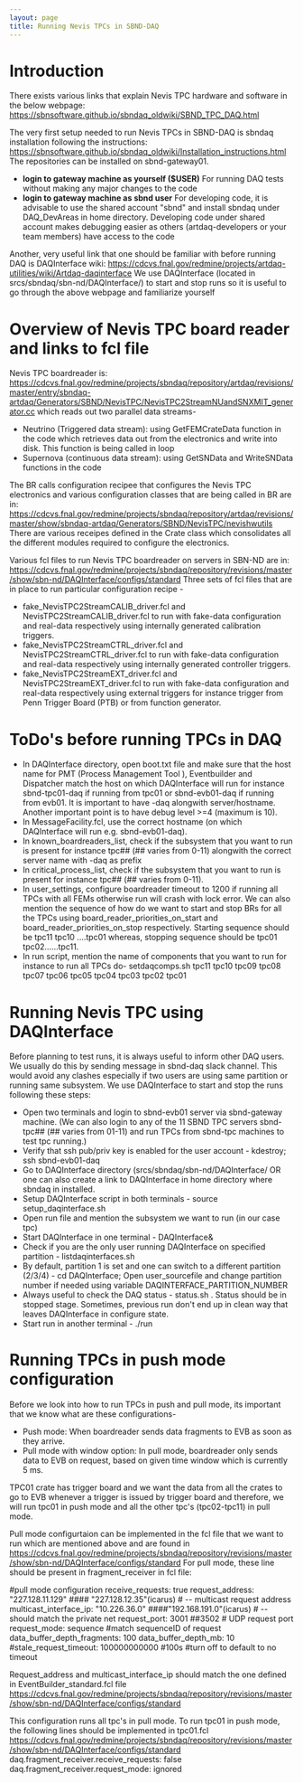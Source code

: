 ```yaml
---
layout: page
title: Running Nevis TPCs in SBND-DAQ
---
```


**Introduction**
========================================================================================================================
There exists various links that explain Nevis TPC hardware and software in the below webpage:
https://sbnsoftware.github.io/sbndaq_oldwiki/SBND_TPC_DAQ.html

The very first setup needed to run Nevis TPCs in SBND-DAQ is sbndaq installation following the instructions:
https://sbnsoftware.github.io/sbndaq_oldwiki/Installation_instructions.html
The repositories can be installed on sbnd-gateway01.
* **login to gateway machine as yourself ($USER)** For running DAQ tests without making any major changes to the code
* **login to gateway machine as sbnd user** For developing code, it is advisable to use the shared account "sbnd" and install
sbndaq under DAQ_DevAreas in home directory. Developing code under shared account makes debugging easier as others 
(artdaq-developers or your team members) have access to the code

Another, very useful link that one should be familiar with before running DAQ is DAQInterface wiki:
https://cdcvs.fnal.gov/redmine/projects/artdaq-utilities/wiki/Artdaq-daqinterface
We use DAQInterface (located in srcs/sbndaq/sbn-nd/DAQInterface/) to start and stop runs so it is useful to go through the above webpage and familiarize yourself

**Overview of Nevis TPC board reader and links to fcl file**
========================================================================================================================
Nevis TPC boardreader is:
https://cdcvs.fnal.gov/redmine/projects/sbndaq/repository/artdaq/revisions/master/entry/sbndaq-artdaq/Generators/SBND/NevisTPC/NevisTPC2StreamNUandSNXMIT_generator.cc
which reads out two parallel data streams-
* Neutrino (Triggered data stream): using GetFEMCrateData function in the code which retrieves data out from the electronics and 
write into disk. This function is being called in loop
* Supernova (continuous data stream): using GetSNData and WriteSNData functions in the code

The BR calls configuration recipee that configures the Nevis TPC electronics and various configuration classes that are being called in BR
are in: https://cdcvs.fnal.gov/redmine/projects/sbndaq/repository/artdaq/revisions/master/show/sbndaq-artdaq/Generators/SBND/NevisTPC/nevishwutils
There are various receipes defined in the Crate class which consolidates all the different modules required to configure the electronics.

Various fcl files to run Nevis TPC boardreader on servers in SBN-ND are in:
https://cdcvs.fnal.gov/redmine/projects/sbndaq/repository/revisions/master/show/sbn-nd/DAQInterface/configs/standard
Three sets of fcl files that are in place to run particular configuration recipe -
* fake_NevisTPC2StreamCALIB_driver.fcl and NevisTPC2StreamCALIB_driver.fcl to run with fake-data configuration and real-data respectively
using internally generated calibration triggers.
* fake_NevisTPC2StreamCTRL_driver.fcl and NevisTPC2StreamCTRL_driver.fcl to run with fake-data configuration and real-data respectively
using internally generated controller triggers.
* fake_NevisTPC2StreamEXT_driver.fcl and NevisTPC2StreamEXT_driver.fcl to run with fake-data configuration and real-data respectively
using external triggers for instance trigger from Penn Trigger Board (PTB) or from function generator.

**ToDo's before running TPCs in DAQ**
========================================================================================================================
* In DAQInterface directory, open boot.txt file and make sure that the host name for PMT (Process Management Tool ), Eventbuilder and Dispatcher
match the host on which DAQInterface will run for instance sbnd-tpc01-daq if running from tpc01 or sbnd-evb01-daq if running from evb01. 
It is important to have -daq alongwith server/hostname. Another important point is to have debug level >=4 (maximum is 10).
* In MessageFacility.fcl, use the correct hostname (on which DAQInterface will run e.g. sbnd-evb01-daq).
* In known_boardreaders_list, check if the subsystem that you want to run is present for instance tpc## (## varies from 0-11) alongwith the correct
server name with -daq as prefix
* In critical_process_list, check if the subsystem that you want to run is present for instance tpc## (## varies from 0-11).
* In user_settings, configure boardreader timeout to 1200 if running all TPCs with all FEMs otherwise run will crash with lock error. We can also
mention the sequence of how do we want to start and stop BRs for all the TPCs using board_reader_priorities_on_start and board_reader_priorities_on_stop 
respectively. Starting sequence should be tpc11 tpc10 ....tpc01 whereas, stopping sequence should be tpc01 tpc02......tpc11.
* In run script, mention the name of components that you want to run for instance to run all TPCs do- setdaqcomps.sh tpc11 tpc10 tpc09 tpc08 tpc07 tpc06 tpc05 tpc04 tpc03 tpc02 tpc01 

**Running Nevis TPC using DAQInterface**
========================================================================================================================
Before planning to test runs, it is always useful to inform other DAQ users. We usually do this by sending message in sbnd-daq slack channel.
This would avoid any clashes especially if two users are using same partition or running same subsystem. 
We use DAQInterface to start and stop the runs following these steps:
* Open two terminals and login to sbnd-evb01 server via sbnd-gateway machine. (We can also login to any of the 11 SBND TPC servers sbnd-tpc## (## varies from 01-11) and run TPCs from sbnd-tpc machines
to test tpc running.)
* Verify that ssh pub/priv key is enabled for the user account - kdestroy; ssh sbnd-evb01-daq
* Go to DAQInterface directory (srcs/sbndaq/sbn-nd/DAQInterface/ OR one can also create a link to DAQInterface in home directory where sbndaq in installed.
* Setup DAQInterface script in both terminals - source setup_daqinterface.sh
* Open run file and mention the subsystem we want to run (in our case tpc)
* Start DAQInterface in one terminal -  DAQInterface&
* Check if you are the only user running DAQInterface on specified partition - listdaqinterfaces.sh 
* By default, partition 1 is set and one can switch to a different partition (2/3/4) - cd DAQInterface; Open user_sourcefile and change partition number if needed using variable DAQINTERFACE_PARTITION_NUMBER
* Always useful to check the DAQ status - status.sh . Status should be in stopped stage. Sometimes, previous run don't end up in clean way that leaves DAQInterface in configure state.
* Start run in another terminal -  ./run

**Running TPCs in push mode configuration**
========================================================================================================================
Before we look into how to run TPCs in push and pull mode, its important that we know what are these configurations-
* Push mode: When boardreader sends data fragments to EVB as soon as they arrive.
* Pull mode with window option: In pull mode, boardreader only sends data to EVB on request, based on given time window which is currently 5 ms.

TPC01 crate has trigger board and we want the data from all the crates to go to EVB whenever a trigger is issued by 
trigger board and therefore, we will run tpc01 in push mode and all the other tpc's (tpc02-tpc11) in pull mode. 

Pull mode configurtaion can be implemented in the fcl file that we want to run which are mentioned above and are found in 
https://cdcvs.fnal.gov/redmine/projects/sbndaq/repository/revisions/master/show/sbn-nd/DAQInterface/configs/standard
For pull mode, these line should be present in fragment_receiver in fcl file:

#pull mode configuration
 receive_requests: true
 request_address:       "227.128.11.129" #### "227.128.12.35"(icarus) # -- multicast request address
 multicast_interface_ip: "10.226.36.0"  ####"192.168.191.0"(icarus) # -- should match the private net
 request_port: 3001   ##3502   # UDP request port
 request_mode: sequence #match sequenceID of request
 data_buffer_depth_fragments: 100
 data_buffer_depth_mb: 10
 #stale_request_timeout: 100000000000 #100s #turn off to default to no timeout

Request_address and multicast_interface_ip should match the one defined in EventBuilder_standard.fcl file
https://cdcvs.fnal.gov/redmine/projects/sbndaq/repository/revisions/master/show/sbn-nd/DAQInterface/configs/standard

This configuration runs all tpc's in pull mode. To run tpc01 in push mode, the following lines should be implemented
in tpc01.fcl https://cdcvs.fnal.gov/redmine/projects/sbndaq/repository/revisions/master/show/sbn-nd/DAQInterface/configs/standard
daq.fragment_receiver.receive_requests: false
daq.fragment_receiver.request_mode: ignored








